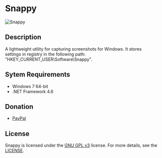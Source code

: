 # Snappy
![Snappy](https://cdn.discordapp.com/attachments/759162962325143623/805388839941701662/unknown.png)

## Description
A lightweight utility for capturing screenshots for Windows. It stores settings in registry in the following path: "HKEY_CURRENT_USER\Software\Snappy".

## Sytem Requirements
- Windows 7 64-bit
- .NET Framework 4.6

## Donation
- [PayPal](https://www.paypal.me/dansketweaks)

## License
Snappy is licensed under the [GNU GPL v3](https://www.gnu.org/licenses/gpl-3.0.en.html) license. For more details, see the [LICENSE](https://github.com/danskee/Snappy/blob/main/LICENSE).
